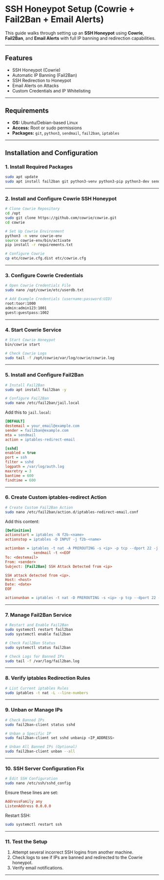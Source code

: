 
# **SSH Honeypot Setup (Cowrie + Fail2Ban + Email Alerts)**

This guide walks through setting up an **SSH Honeypot** using **Cowrie**, **Fail2Ban**, and **Email Alerts** with full IP banning and redirection capabilities.

---

## **Features**
- SSH Honeypot (Cowrie)
- Automatic IP Banning (Fail2Ban)
- SSH Redirection to Honeypot
- Email Alerts on Attacks
- Custom Credentials and IP Whitelisting

---

## **Requirements**
- **OS:** Ubuntu/Debian-based Linux
- **Access:** Root or sudo permissions
- **Packages:** `git`, `python3`, `sendmail`, `fail2ban`, `iptables`

---

## **Installation and Configuration**

### **1. Install Required Packages**
```bash
sudo apt update
sudo apt install fail2ban git python3-venv python3-pip python3-dev sendmail -y
```

---

### **2. Install and Configure Cowrie SSH Honeypot**
```bash
# Clone Cowrie Repository
cd /opt
sudo git clone https://github.com/cowrie/cowrie.git
cd cowrie

# Set Up Cowrie Environment
python3 -m venv cowrie-env
source cowrie-env/bin/activate
pip install -r requirements.txt

# Configure Cowrie
cp etc/cowrie.cfg.dist etc/cowrie.cfg
```

---

### **3. Configure Cowrie Credentials**
```bash
# Open Cowrie Credentials File
sudo nano /opt/cowrie/etc/userdb.txt

# Add Example Credentials (username:password:UID)
root:toor:1000
admin:admin123:1001
guest:guestpass:1002
```

---

### **4. Start Cowrie Service**
```bash
# Start Cowrie Honeypot
bin/cowrie start

# Check Cowrie Logs
sudo tail -f /opt/cowrie/var/log/cowrie/cowrie.log
```

---

### **5. Install and Configure Fail2Ban**
```bash
# Install Fail2Ban
sudo apt install fail2ban -y

# Configure Fail2Ban
sudo nano /etc/fail2ban/jail.local
```

Add this to `jail.local`:
```ini
[DEFAULT]
destemail = your_email@example.com
sender = fail2ban@example.com
mta = sendmail
action = iptables-redirect-email

[sshd]
enabled = true
port = ssh
filter = sshd
logpath = /var/log/auth.log
maxretry = 3
bantime = 600
findtime = 600
```

---

### **6. Create Custom iptables-redirect Action**
```bash
# Create Custom Fail2Ban Action
sudo nano /etc/fail2ban/action.d/iptables-redirect-email.conf
```

Add this content:
```ini
[Definition]
actionstart = iptables -N f2b-<name>
actionstop = iptables -D INPUT -j f2b-<name>

actionban = iptables -t nat -A PREROUTING -s <ip> -p tcp --dport 22 -j REDIRECT --to-port 2222
             sendmail -t <<EOF
To: <destemail>
From: <sender>
Subject: [Fail2Ban] SSH Attack Detected from <ip>

SSH attack detected from <ip>.
Host: <host>
Date: <date>
EOF

actionunban = iptables -t nat -D PREROUTING -s <ip> -p tcp --dport 22 -j REDIRECT --to-port 2222
```

---

### **7. Manage Fail2Ban Service**
```bash
# Restart and Enable Fail2Ban
sudo systemctl restart fail2ban
sudo systemctl enable fail2ban

# Check Fail2Ban Status
sudo systemctl status fail2ban

# Check Logs for Banned IPs
sudo tail -f /var/log/fail2ban.log
```

---

### **8. Verify iptables Redirection Rules**
```bash
# List Current iptables Rules
sudo iptables -t nat -L --line-numbers
```

---

### **9. Unban or Manage IPs**
```bash
# Check Banned IPs
sudo fail2ban-client status sshd

# Unban a Specific IP
sudo fail2ban-client set sshd unbanip <IP_ADDRESS>

# Unban All Banned IPs (Optional)
sudo fail2ban-client unban --all
```

---

### **10. SSH Server Configuration Fix**
```bash
# Edit SSH Configuration
sudo nano /etc/ssh/sshd_config
```

Ensure these lines are set:
```ini
AddressFamily any
ListenAddress 0.0.0.0
```

Restart SSH:
```bash
sudo systemctl restart ssh
```

---

### **11. Test the Setup**
1. Attempt several incorrect SSH logins from another machine.
2. Check logs to see if IPs are banned and redirected to the Cowrie honeypot.
3. Verify email notifications.

---

